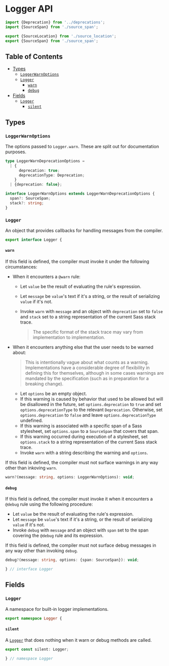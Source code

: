 # Logger API

```ts
import {Deprecation} from '../deprecations';
import {SourceSpan} from './source_span';

export {SourceLocation} from './source_location';
export {SourceSpan} from './source_span';
```

## Table of Contents

* [Types](#types)
  * [`LoggerWarnOptions`](#loggerwarnoptions)
  * [`Logger`](#logger)
    * [`warn`](#warn)
    * [`debug`](#debug)
* [Fields](#fields)
  * [`Logger`](#logger-1)
    * [`silent`](#silent)

## Types

### `LoggerWarnOptions`

The options passed to `Logger.warn`. These are split out for documentation
purposes.

```ts
type LoggerWarnDeprecationOptions =
  | {
      deprecation: true;
      deprecationType: Deprecation;
    }
  | {deprecation: false};

interface LoggerWarnOptions extends LoggerWarnDeprecationOptions {
  span?: SourceSpan;
  stack?: string;
}
```

### `Logger`

An object that provides callbacks for handling messages from the compiler.

```ts
export interface Logger {
```

#### `warn`

If this field is defined, the compiler must invoke it under the following
circumstances:

* When it encounters a `@warn` rule:

  * Let `value` be the result of evaluating the rule's expression.
  * Let `message` be `value`'s text if it's a string, or the result of
    serializing `value` if it's not.
  * Invoke `warn` with `message` and an object with `deprecation` set to `false`
    and `stack` set to a string representation of the current Sass stack trace.

    > The specific format of the stack trace may vary from implementation to
    > implementation.

* When it encounters anything else that the user needs to be warned about:

  > This is intentionally vague about what counts as a warning. Implementations
  > have a considerable degree of flexibility in defining this for themselves,
  > although in some cases warnings are mandated by the specification (such as
  > in preparation for a breaking change).

  * Let `options` be an empty object.
  * If this warning is caused by behavior that used to be allowed but will be
    disallowed in the future, set `options.deprecation` to `true` and set
    `options.deprecationType` to the relevant `Deprecation`. Otherwise, set
    `options.deprecation` to `false` and leave `options.deprecationType`
    undefined.
  * If this warning is associated with a specific span of a Sass stylesheet, set
    `options.span` to a `SourceSpan` that covers that span.
  * If this warning occurred during execution of a stylesheet, set
    `options.stack` to a string representation of the current Sass stack trace.
  * Invoke `warn` with a string describing the warning and `options`.

If this field is defined, the compiler must not surface warnings in any way
other than inkoving `warn`.

```ts
warn?(message: string, options: LoggerWarnOptions): void;
```

#### `debug`

If this field is defined, the compiler must invoke it when it encounters a
`@debug` rule using the following procedure:

* Let `value` be the result of evaluating the rule's expression.
* Let `message` be `value`'s text if it's a string, or the result of serializing
  `value` if it's not.
* Invoke `debug` with `message` and an object with `span` set to the span
  covering the `@debug` rule and its expression.

If this field is defined, the compiler must not surface debug messages in any
way other than invoking `debug`.

```ts
debug?(message: string, options: {span: SourceSpan}): void;
```

```ts
} // interface Logger
```

## Fields

### `Logger`

A namespace for built-in logger implementations.

```ts
export namespace Logger {
```

#### `silent`

A [`Logger`] that does nothing when it warn or debug methods are called.

[`Logger`]: #logger

```ts
export const silent: Logger;
```

```ts
} // namespace Logger
```
